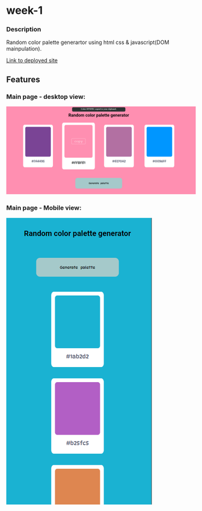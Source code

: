 # week-1

### Description
Random color palette generartor using html css & javascript(DOM mainpulation).

[Link to deployed site](https://random-color-generator-tushar9211.netlify.app/)
## Features

### Main page - desktop view:
![This is an image](https://github.com/crimemaster007/crework-tasks/blob/main/month-2/week-1/random-color-palette-generator/img/desktop-view.png)



### Main page - Mobile view:
![This is an image](https://github.com/crimemaster007/crework-tasks/blob/main/month-2/week-1/random-color-palette-generator/img/Screenshot%202022-08-21%2016.11.54.png)


